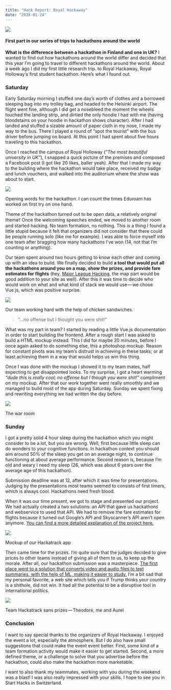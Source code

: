 ```yaml
---
title: "Hack Report: Royal Hackaway"
date: "2018-01-24"
---
```


![](http://www.xn--lhteenlahti-l8a.fi/wp-content/uploads/2018/09/a3d15-1mrnxseaukcb1mcni6hm7sa.png)

#### First part in our series of trips to hackathons around the world

**What is the difference between a hackathon in Finland and one in UK?** I wanted to find out how hackathons around the world differ and decided that this year I’m going to travel to different hackathons around the world. About a week ago I did my first little research trip. to Royal Hackaway, Royal Holloway‘s first student hackathon. Here’s what I found out.

### Saturday

Early Saturday morning I stuffed one day’s worth of clothes and a borrowed sleeping bag into my trolley bag, and headed to the Helsinki airport. The flight went fine, although I did get a nosebleed the moment the wheels touched the landing strip, and dirtied the only hoodie I had with me (having bloodstains on your hoodie in hackathon shows character). After I had landed and stuffed a sizable amount of paper cloth in my nose, I made my way to the bus. There I played a round of “spot the tourist” with the bus driver before jumping on board. At this point I had spent about five hours traveling to this hackathon.

Once I reached the campus of Royal Holloway (_”The most beautiful university in UK”_), I snapped a quick picture of the premises and composed a Facebook post (I got like 20 likes, baller yeah). After that I made my way to the building where the hackathon would take place, received my badge and lunch vouchers, and walked into the auditorium where the show was about to start.

![](http://www.xn--lhteenlahti-l8a.fi/wp-content/uploads/2018/09/26860-1u2sqa83jzqatag4m35fxja.png)

Opening words for the hackathon. I can count the times Eduroam has worked on first try on one hand.

Theme of the hackathon turned out to be open data, a relatively original theme⸮ Once the welcoming speeches ended, we moved to another room and started hacking. No team formation, no nothing. This is a thing I found a little stupid because it felt that organizers did not consider that there could be people running solo (like me for example). I was able to force myself into one team after bragging how many hackathons I’ve won (14, not that I’m counting or anything).

Our team spent around two hours getting to know each other and coming up with an idea to build. We finally decided to build **a tool that would put all the hackathons around you on a map, show the prizes, and provide fare estimates for flights** (hey, [Major League Hacking](https://medium.com/u/173a584048a), the map part would be good addition to your site as well). After this it was time to decide who would work on what and what kind of stack we would use — we chose Vue.js, which was positive surprise.

![](http://www.xn--lhteenlahti-l8a.fi/wp-content/uploads/2018/09/922df-1bewxfesnucsewblmm7eg4g.jpeg)

Our team working hard with the help of chicken sandwiches.

> “…no offense but I thought you were shit!”

What was my part in team? I started by reading a little Vue.js documentation in order to start building the frontend. After a rough start I was asked to build a HTML mockup instead. This I did for maybe 20 minutes, before I once again asked to do something else, this a photoshop mockup. Reason for constant pivots was my team’s distrust in achieving in these tasks; or at least achieving them in a way that would helps us win this thing.

Once I was done with the mockup I showed it to my team mates, half expecting to get disappointed looks. To my surprise, I got a heart warming _“dude this is really cool; no offense but I though you were shit!”_ compliment on my mockup. After that our work together went really smoothly and we managed to build most of the app during Saturday. Sunday we spent fixing and rewriting everything we had written the day before.

![](http://www.xn--lhteenlahti-l8a.fi/wp-content/uploads/2018/09/5f90a-1wsgcpyvwctbq1ogeiex2jw.png)

The war room

### Sunday

I got a pretty solid 4 hour sleep during the hackathon which you might consider to be a lot, but you are wrong. Well, first because little sleep can do wonders to your cognitive functions. In hackathon context you should aim around 50% of the sleep you get on an average night, to continue functioning at about average performance. Second reason is, because I’m old and weary I need my sleep (26, which was about 6 years over the average age of this hackathon).

Submission deadline was at 12, after which it was time for presentations. Judging by the presentations most teams seemed to consists of first timers, which is always cool. Hackathons need fresh blood.

When it was our time present, we got to stage and presented our project. We had actually created a two solutions: an API that gave us hackathons and webservice to used that API. We had to remove the fare estimates for flights because it turned out Google’s API and Skyscanner’s API aren’t open anymore. [You can find a more detailed explanation of the project here.](https://devpost.com/software/hackatrack-acdov4)

![](http://www.xn--lhteenlahti-l8a.fi/wp-content/uploads/2018/09/7e5a8-1idcejxxrqatksecatq3rpq.png)

Mockup of our Hackatrack app

Then came time for the prizes. I’m quite sure that the judges decided to give prices to other teams instead of giving all of them to us, to keep up the morale. After all, our hackathon submission was a masterpiece. [The first place went to a solution that converts video and audio files to text summaries, with the help of ML, making it easier to study.](https://devpost.com/software/alpaca-074ags) I’m a bit sad that my personal favorite, a web site which tells you if Trump thinks your country is a shithole, did not win. It had all the potential to be a disruptive tool in international politics.

![](http://www.xn--lhteenlahti-l8a.fi/wp-content/uploads/2018/09/edb83-1xqimqhtjg_tvsekhczj4ua.jpeg)

Team Hackatrack sans prizes — Theodore, me and Aurel

### Conclusion

I want to say special thanks to the organizers of Royal Hackaway. I enjoyed the event a lot, especially the atmosphere. But I do also have small suggestions that could make the event event better. First, some kind of a team formation activity would make it easier to get started. Second, a more defined theme, or a challenge to solve that you advertise before the hackathon, could also make the hackathon more marketable.

I want to also thank my teammates, working with you during the weekend was a blast! I was also really impressed with your skills. I hope to see you in Start Hacks in Switzerland.
